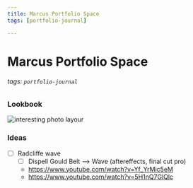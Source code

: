```yaml
---
title: Marcus Portfolio Space
tags: [portfolio-journal]

---
```


# Marcus Portfolio Space
###### tags: `portfolio-journal`

### Lookbook
![interesting photo layour](https://i.imgur.com/uqNL5hy.jpg)

### Ideas
- [ ] Radcliffe wave
    - [ ] Dispell Gould Belt --> Wave (aftereffects, final cut pro)
    - https://www.youtube.com/watch?v=Yf_YrMic5eM
    - https://www.youtube.com/watch?v=5H1nQ7GlQlc

